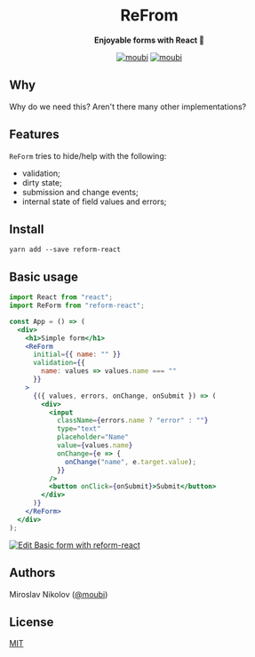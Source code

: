 <div align="center">
<h1>ReFrom</h1>

**Enjoyable forms with React 🍿**

[![moubi](https://img.shields.io/npm/v/reform-react?style=flat-square)](https://www.npmjs.com/package/reform-react) [![moubi](https://img.shields.io/github/license/moubi/reform-react?style=flat-square)](LICENSE)
</div>

## Why
Why do we need this? Aren't there many other implementations?

## Features
`ReForm` tries to hide/help with the following:
 - validation;
 - dirty state;
 - submission and change events;
 - internal state of field values and errors;

## Install
```
yarn add --save reform-react
```

## Basic usage
```jsx
import React from "react";
import ReForm from "reform-react";

const App = () => (
  <div>
    <h1>Simple form</h1>
    <ReForm
      initial={{ name: "" }}
      validation={{
        name: values => values.name === ""
      }}
    >
      {({ values, errors, onChange, onSubmit }) => (
        <div>
          <input
            className={errors.name ? "error" : ""}
            type="text"
            placeholder="Name"
            value={values.name}
            onChange={e => {
              onChange("name", e.target.value);
            }}
          />
          <button onClick={onSubmit}>Submit</button>
        </div>
      )}
    </ReForm>
  </div>
);
```
[![Edit Basic form with reform-react](https://codesandbox.io/static/img/play-codesandbox.svg)](https://codesandbox.io/s/unruffled-river-t1zyk?fontsize=14&hidenavigation=1&theme=dark)

## Authors
Miroslav Nikolov ([@moubi](https://github.com/moubi))

## License
[MIT](LICENSE)
